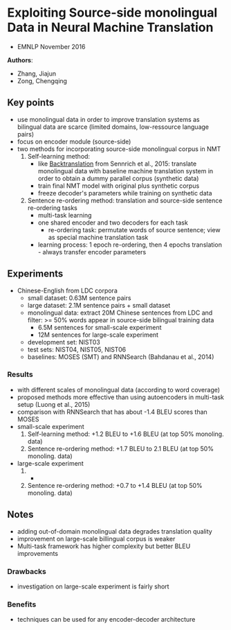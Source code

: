 # Exploiting Source-side monolingual Data in Neural Machine Translation
* EMNLP November 2016

**Authors**:
* Zhang, Jiajun
* Zong, Chengqing

## Key points
* use monolingual data in order to improve translation systems as bilingual data are scarce (limited domains, low-ressource language pairs)
* focus on encoder module (source-side)
* two methods for incorporating source-side monolingual corpus in NMT
    1. Self-learning method:
        * like [Backtranslation](https://github.com/ducthanhtran/paper_notes/blob/master/neural_machine_translation/nov15_improving_nmt_with_monolingual_data.md) from Sennrich et al., 2015: translate monolingual data with baseline machine translation system in order to obtain a dummy parallel corpus (synthetic data)
        * train final NMT model with original plus synthetic corpus
        * freeze decoder's parameters while training on synthetic data
    2. Sentence re-ordering method: translation and source-side sentence re-ordering tasks
        * multi-task learning
        * one shared encoder and two decoders for each task
            * re-ordering task: permutate words of source sentence; view as special machine translation task
        * learning process: 1 epoch re-ordering, then 4 epochs translation - always transfer encoder parameters


## Experiments
* Chinese-English from LDC corpora
    * small dataset: 0.63M sentence pairs
    * large dataset: 2.1M sentence pairs + small dataset
    * monolingual data: extract 20M Chinese sentences from LDC and filter: >= 50% words appear in source-side bilingual training data
        * 6.5M sentences for small-scale experiment
        * 12M sentences for large-scale experiment
    * development set: NIST03
    * test sets: NIST04, NIST05, NIST06
    * baselines: MOSES (SMT) and RNNSearch (Bahdanau et al., 2014)

### Results
* with different scales of monolingual data (according to word coverage)
* proposed methods more effective than using autoencoders in multi-task setup (Luong et al., 2015)
* comparison with RNNSearch that has about -1.4 BLEU scores than MOSES
* small-scale experiment
    1. Self-learning method: +1.2 BLEU to +1.6 BLEU (at top 50% monoling. data)
    2. Sentence re-ordering method: +1.7 BLEU to 2.1 BLEU (at top 50% monoling. data)
* large-scale experiment
    1. -
    2. Sentence re-ordering method: +0.7 to +1.4 BLEU (at top 50% monoling. data)

## Notes
* adding out-of-domain monolingual data degrades translation quality
* improvement on large-scale billingual corpus is weaker
* Multi-task framework has higher complexity but better BLEU improvements
### Drawbacks
- investigation on large-scale experiment is fairly short
### Benefits
+ techniques can be used for any encoder-decoder architecture
